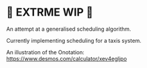 # 🚧 EXTRME WIP 🚧

An attempt at a generalised scheduling algorithm.

Currently implementing scheduling for a taxis system.

An illustration of the Onotation: https://www.desmos.com/calculator/xev4egljpo
